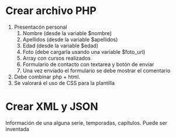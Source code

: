 # Crear archivo PHP
1. Presentacón personal
   1. Nombre (desde la variable $nombre)
   2. Apellidos (desde la variable $apellidos)
   3. Edad (desde la variable $edad)
   4. Foto (debe cargarla usando una variable $foto_url)
   5. Array con cursos realizados
   6. Formulario de contacto con textarea y botón de enviar
   7. Una vez enviado el formulario se debe mostrar el comentario
2. Debe combinar php + html.
3. Se valorará el uso de CSS para la plantilla

# Crear XML y JSON
Información de una alguna serie, temporadas, capitulos. Puede ser inventada
